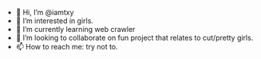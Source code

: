 - 👋 Hi, I’m @iamtxy
- 👀 I’m interested in girls.
- 🌱 I’m currently learning web crawler
- 💞️ I’m looking to collaborate on fun project that relates to cut/pretty girls. 
- 📫 How to reach me: try not to. 

<!---
iamtxy/iamtxy is a ✨ special ✨ repository because its `README.md` (this file) appears on your GitHub profile.
You can click the Preview link to take a look at your changes.
--->
